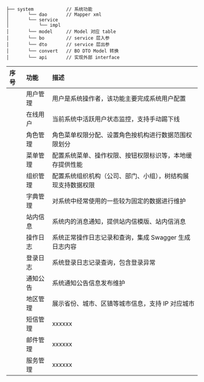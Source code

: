 ```
├── system            // 系统功能
│       └── dao       // Mapper xml
│       └── service
│           └── impl
│       └── model     // Model 对应 table
│       └── bo        // service 层入参
│       └── dto       // service 层出参
│       └── convert   // BO DTO Model 转换
│       └── api       // 实现外部 interface
```

|序号 | 功能   | 描述                             |
|:-- |:-----|:-------------------------------|
|  | 用户管理 | 用户是系统操作者，该功能主要完成系统用户配置         |
|  | 在线用户 | 当前系统中活跃用户状态监控，支持手动踢下线          |
|  | 角色管理 | 角色菜单权限分配、设置角色按机构进行数据范围权限划分     |
|  | 菜单管理 | 配置系统菜单、操作权限、按钮权限标识等，本地缓存提供性能   |
|  | 组织管理 | 配置系统组织机构（公司、部门、小组），树结构展现支持数据权限 |
|  | 字典管理 | 对系统中经常使用的一些较为固定的数据进行维护         |
|  | 站内信息 | 系统内的消息通知，提供站内信模版、站内信消息         |
|  | 操作日志 | 系统正常操作日志记录和查询，集成 Swagger 生成日志内容|
|  | 登录日志 | 系统登录日志记录查询，包含登录异常|
|  | 通知公告 | 系统通知公告信息发布维护|
|  | 地区管理 | 展示省份、城市、区镇等城市信息，支持 IP 对应城市|
|  | 短信管理 | xxxxxx                         |
|  | 邮件管理 | xxxxxx                         |
|  | 服务管理 | xxxxxx                         |
